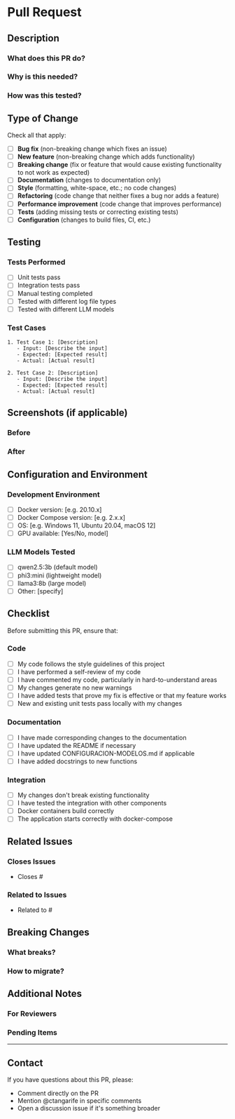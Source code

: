 # Pull Request

## Description

### What does this PR do?
<!-- Briefly describe what changes this PR includes -->

### Why is this needed?
<!-- Explain the problem it solves or the feature it adds -->

### How was this tested?
<!-- Describe how you tested the changes -->

## Type of Change

Check all that apply:

- [ ] **Bug fix** (non-breaking change which fixes an issue)
- [ ] **New feature** (non-breaking change which adds functionality)
- [ ] **Breaking change** (fix or feature that would cause existing functionality to not work as expected)
- [ ] **Documentation** (changes to documentation only)
- [ ] **Style** (formatting, white-space, etc.; no code changes)
- [ ] **Refactoring** (code change that neither fixes a bug nor adds a feature)
- [ ] **Performance improvement** (code change that improves performance)
- [ ] **Tests** (adding missing tests or correcting existing tests)
- [ ] **Configuration** (changes to build files, CI, etc.)

## Testing

### Tests Performed
- [ ] Unit tests pass
- [ ] Integration tests pass
- [ ] Manual testing completed
- [ ] Tested with different log file types
- [ ] Tested with different LLM models

### Test Cases
<!-- Describe the specific test cases you performed -->
```
1. Test Case 1: [Description]
   - Input: [Describe the input]
   - Expected: [Expected result]
   - Actual: [Actual result]

2. Test Case 2: [Description]
   - Input: [Describe the input]
   - Expected: [Expected result]
   - Actual: [Actual result]
```

## Screenshots (if applicable)

### Before
<!-- Screenshots of previous state -->

### After
<!-- Screenshots of new state -->

## Configuration and Environment

### Development Environment
- [ ] Docker version: [e.g. 20.10.x]
- [ ] Docker Compose version: [e.g. 2.x.x]
- [ ] OS: [e.g. Windows 11, Ubuntu 20.04, macOS 12]
- [ ] GPU available: [Yes/No, model]

### LLM Models Tested
- [ ] qwen2.5:3b (default model)
- [ ] phi3:mini (lightweight model)
- [ ] llama3:8b (large model)
- [ ] Other: [specify]

## Checklist

Before submitting this PR, ensure that:

### Code
- [ ] My code follows the style guidelines of this project
- [ ] I have performed a self-review of my code
- [ ] I have commented my code, particularly in hard-to-understand areas
- [ ] My changes generate no new warnings
- [ ] I have added tests that prove my fix is effective or that my feature works
- [ ] New and existing unit tests pass locally with my changes

### Documentation
- [ ] I have made corresponding changes to the documentation
- [ ] I have updated the README if necessary
- [ ] I have updated CONFIGURACION-MODELOS.md if applicable
- [ ] I have added docstrings to new functions

### Integration
- [ ] My changes don't break existing functionality
- [ ] I have tested the integration with other components
- [ ] Docker containers build correctly
- [ ] The application starts correctly with docker-compose

## Related Issues

### Closes Issues
<!-- Use "Closes #123" to automatically close issues -->
- Closes #

### Related to Issues
<!-- Use "Related to #123" for related issues -->
- Related to #

## Breaking Changes

<!-- If you marked "Breaking change" above, describe what breaks and how to migrate -->

### What breaks?
<!-- Describe what existing functionality may be affected -->

### How to migrate?
<!-- Describe the steps needed for users to update -->

## Additional Notes

### For Reviewers
<!-- Specific information for code reviewers -->

### Pending Items
<!-- List any pending work or known limitations -->

---

## Contact

If you have questions about this PR, please:
- Comment directly on the PR
- Mention @ctangarife in specific comments
- Open a discussion issue if it's something broader
